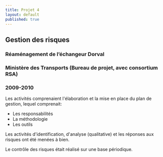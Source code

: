 ```yaml
---
title: Projet 4
layout: default
published: true
---
```


## Gestion des risques
### Réaménagement de l’échangeur Dorval
### Ministère des Transports (Bureau de projet, avec consortium RSA)
### 2009-2010

Les activités comprenaient l'élaboration et la mise en place du plan de gestion, lequel comprenait:
- Les responsabilités
- La méthodologie
- Les outils

Les activités d'identification, d'analyse (qualitative) et les réponses aux risques ont été menées à bien.

Le contrôle des risques était réalisé sur une base périodique.